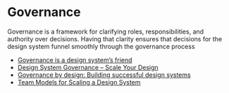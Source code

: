 # Governance

Governance is a framework for clarifying roles, responsibilities, and authority over decisions. Having that clarity ensures that decisions for the design system funnel smoothly through the governance process

- [Governance is a design system’s friend](https://zeroheight.com/blog/governance-is-a-design-systems-friend)
- [Design System Governance – Scale Your Design](https://www.uxpin.com/studio/blog/design-system-governance/)
- [Governance by design: Building successful design systems](https://rangle.io/blog/governance-by-design-building-successful-design-systems/)
- [Team Models for Scaling a Design System](https://medium.com/eightshapes-llc/team-models-for-scaling-a-design-system-2cf9d03be6a0)




